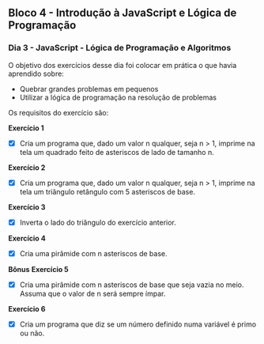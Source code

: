 ## Bloco 4 - Introdução à JavaScript e Lógica de Programação
### Dia 3 - JavaScript - Lógica de Programação e Algoritmos

O objetivo dos exercícios desse dia foi colocar em prática o que havia aprendido sobre:
- Quebrar grandes problemas em pequenos
- Utilizar a lógica de programação na resolução de problemas

Os requisitos do exercí­cio são:

**Exercício 1**
- [x] Cria um programa que, dado um valor n qualquer, seja n > 1, imprime na tela um quadrado feito de asteriscos de lado de tamanho n.

**Exercício 2**
- [x] Cria um programa que, dado um valor n qualquer, seja n > 1, imprime na tela um triângulo retângulo com 5 asteriscos de base.

**Exercício 3**
- [x] Inverta o lado do triângulo do exercício anterior.

**Exercício 4**
- [x] Cria uma pirâmide com n asteriscos de base.

**Bônus**
**Exercício 5**
- [x] Cria uma pirâmide com n asteriscos de base que seja vazia no meio. Assuma que o valor de n será sempre ímpar.

**Exercício 6**
- [x] Cria um programa que diz se um número definido numa variável é primo ou não.
